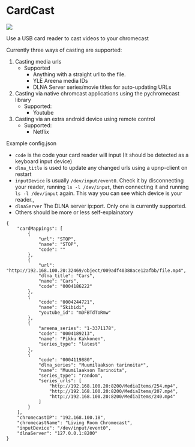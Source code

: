 # CardCast

![](https://i.imgur.com/M6py7pS.png?1)

Use a USB card reader to cast videos to your chromecast

Currently three ways of casting are supported:

1. Casting media urls
   - Supported
     - Anything with a straight url to the file.
     - YLE Areena media IDs
     - DLNA Server series/movie titles for auto-updating URLs
2. Casting via native chromcast applications using the pychromecast library
   - Supported:
     - Youtube
3. Casting via an extra android device using remote control
   - Supported:
     - Netflix

Example config.json

- `code` is the code your card reader will input (It should be detected as a keyboard input device)
- `dlna_title` is used to update any changed urls using a upnp-client on restart
- `inputDevice` is usually `/dev/input/event0`. Check it by disconnecting your reader, running `ls -l /dev/input`, then connecting it and running `ls -l /dev/input` again. This way you can see which device is your reader.,
- `dlnaServer` The DLNA server ip:port. Only one is currently supported.
- Others should be more or less self-explainatory

```
{
    "cardMappings": [
        {
            "url": "STOP",
            "name": "STOP",
            "code": ""
        },
        {
            "url": "http://192.168.100.20:32469/object/009adf40388ace12afbb/file.mp4",
            "dlna_title": "Cars",
            "name": "Cars",
            "code": "0004186222"
        },
        {
            "code": "0004244721",
            "name": "Skibidi",
            "youtube_id": "mDFBTdToRmw"
        },
        {
            "areena_series": "1-3371178",
            "code": "0004189213",
            "name": "Pikku Kakkonen",
            "series_type": "latest"
        },
        {
            "code": "0004119880",
            "dlna_series": "Muumilaakson tarinoita*",
            "name": "Muumilaakson Tarinoita",
            "series_type": "random",
            "series_urls": [
                "http://192.168.100.20:8200/MediaItems/254.mp4",
                "http://192.168.100.20:8200/MediaItems/207.mp4",
                "http://192.168.100.20:8200/MediaItems/240.mp4"
            ]
        }
    ],
    "chromecastIP": "192.168.100.18",
    "chromecastName": "Living Room Chromecast",
    "inputDevice": "/dev/input/event0",
    "dlnaServer": "127.0.0.1:8200"
}
```
